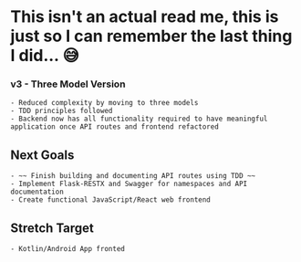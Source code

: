 # This isn't an actual read me, this is just so I can remember the last thing I did... 😅

### v3 - Three Model Version

    - Reduced complexity by moving to three models
    - TDD principles followed
    - Backend now has all functionality required to have meaningful application once API routes and frontend refactored


## Next Goals

    - ~~ Finish building and documenting API routes using TDD ~~
    - Implement Flask-RESTX and Swagger for namespaces and API documentation
    - Create functional JavaScript/React web frontend


## Stretch Target

    - Kotlin/Android App fronted

